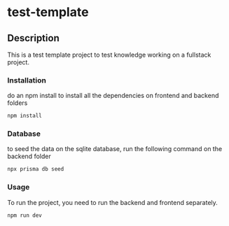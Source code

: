 # test-template

## Description

This is a test template project to test knowledge working on a fullstack project.

### Installation

do an npm install to install all the dependencies on frontend and backend folders

```bash
npm install
```

### Database

to seed the data on the sqlite database, run the following command on the backend folder

```bash
npx prisma db seed
```

### Usage

To run the project, you need to run the backend and frontend separately.

```bash
npm run dev
```
